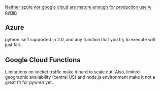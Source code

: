 
[Neither azure nor google cloud are mature enough for production use w pyren](http://pywren.io/pywren_backends.html)

## Azure
python isn't supported in 2.0, and any function that you try to execute will just fail.

## Google Cloud Functions
Limitations on socket traffic make it hard to scale out. Also, limited geographic availability (central US) and node.js environment make it not a great fit for pywren yet.

